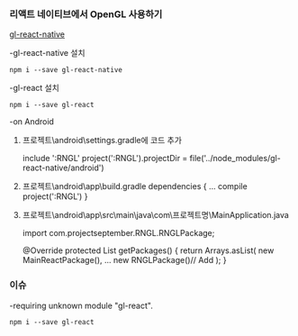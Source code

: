 ### 리액트 네이티브에서 OpenGL 사용하기

[gl-react-native](https://github.com/ProjectSeptemberInc/gl-react-native)

-gl-react-native 설치
      
    npm i --save gl-react-native

-gl-react 설치
        
    npm i --save gl-react

-on Android

1. 프로젝트\android\settings.gradle에 코드 추가

    include ':RNGL'
    project(':RNGL').projectDir = file('../node_modules/gl-react-native/android')

2. 프로젝트\android\app\build.gradle
dependencies {
    ...
    compile project(':RNGL')
}
3. 프로젝트\android\app\src\main\java\com\프로젝트명\MainApplication.java
    
    import com.projectseptember.RNGL.RNGLPackage;
    
    @Override
    protected List<ReactPackage> getPackages() {
      return Arrays.<ReactPackage>asList(
        new MainReactPackage(),
        ...
        new RNGLPackage()// Add
      );
    }

### 이슈

-requiring unknown module "gl-react".

    npm i --save gl-react


